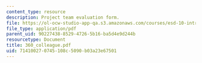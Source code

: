 ```yaml
---
content_type: resource
description: Project team evaluation form.
file: https://ol-ocw-studio-app-qa.s3.amazonaws.com/courses/esd-10-introduction-to-technology-and-policy-fall-2006/714100270745108c5090b03a23e67501_360_colleague.pdf
file_type: application/pdf
parent_uid: 90227438-8529-4726-5b16-ba5d4e9d244b
resourcetype: Document
title: 360_colleague.pdf
uid: 71410027-0745-108c-5090-b03a23e67501
---
```

